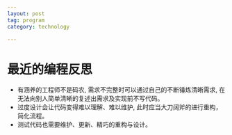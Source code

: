 ```yaml
---
layout: post
tag: program
category: technology

---
```


最近的编程反思
===

* 有涵养的工程师不是码农, 需求不完整时可以通过自己的不断锤炼清晰需求, 在无法向别人简单清晰的复述出需求及实现前不写代码。
* 过度设计会让代码变得难以理解、难以维护, 此时应当大刀阔斧的进行重构，简化流程。
* 测试代码也需要维护、更新、精巧的重构与设计。

